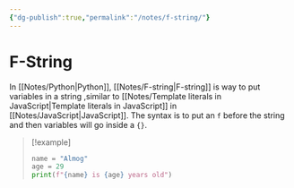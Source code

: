 ```yaml
---
{"dg-publish":true,"permalink":"/notes/f-string/"}
---
```





# F-String
In [[Notes/Python\|Python]], [[Notes/F-string\|F-string]] is way to put variables in a string ,similar to [[Notes/Template literals in JavaScript\|Template literals in JavaScript]] in [[Notes/JavaScript\|JavaScript]].
The syntax is to put an `f` before the string and then variables will go inside a `{}`.

> [!example]
> ```python
>name = "Almog"
>age = 29
>print(f"{name} is {age} years old")
>```
